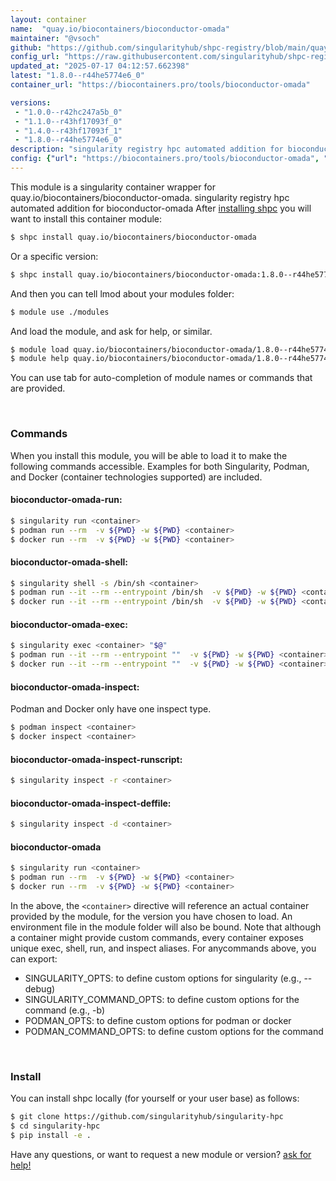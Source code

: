 ```yaml
---
layout: container
name:  "quay.io/biocontainers/bioconductor-omada"
maintainer: "@vsoch"
github: "https://github.com/singularityhub/shpc-registry/blob/main/quay.io/biocontainers/bioconductor-omada/container.yaml"
config_url: "https://raw.githubusercontent.com/singularityhub/shpc-registry/main/quay.io/biocontainers/bioconductor-omada/container.yaml"
updated_at: "2025-07-17 04:12:57.662398"
latest: "1.8.0--r44he5774e6_0"
container_url: "https://biocontainers.pro/tools/bioconductor-omada"

versions:
 - "1.0.0--r42hc247a5b_0"
 - "1.1.0--r43hf17093f_0"
 - "1.4.0--r43hf17093f_1"
 - "1.8.0--r44he5774e6_0"
description: "singularity registry hpc automated addition for bioconductor-omada"
config: {"url": "https://biocontainers.pro/tools/bioconductor-omada", "maintainer": "@vsoch", "description": "singularity registry hpc automated addition for bioconductor-omada", "latest": {"1.8.0--r44he5774e6_0": "sha256:ed83b5da09ee01e0f9d9a6c3e1d301f0d7c265e4fcd11e58e709ae2856bce92a"}, "tags": {"1.0.0--r42hc247a5b_0": "sha256:bd77b99037c6ef1be9dca2eb1ec475f74e60faeab009b3f3a7cd3c55b91a18ed", "1.1.0--r43hf17093f_0": "sha256:50a5a430c521be68207cb737575a4e52aee670644cb2054603d9f62a759655bf", "1.4.0--r43hf17093f_1": "sha256:2538591dd26b52c47826066ad531ebc2d631bbf23cfff0800a653e29e4d2894d", "1.8.0--r44he5774e6_0": "sha256:ed83b5da09ee01e0f9d9a6c3e1d301f0d7c265e4fcd11e58e709ae2856bce92a"}, "docker": "quay.io/biocontainers/bioconductor-omada"}
---
```


This module is a singularity container wrapper for quay.io/biocontainers/bioconductor-omada.
singularity registry hpc automated addition for bioconductor-omada
After [installing shpc](#install) you will want to install this container module:


```bash
$ shpc install quay.io/biocontainers/bioconductor-omada
```

Or a specific version:

```bash
$ shpc install quay.io/biocontainers/bioconductor-omada:1.8.0--r44he5774e6_0
```

And then you can tell lmod about your modules folder:

```bash
$ module use ./modules
```

And load the module, and ask for help, or similar.

```bash
$ module load quay.io/biocontainers/bioconductor-omada/1.8.0--r44he5774e6_0
$ module help quay.io/biocontainers/bioconductor-omada/1.8.0--r44he5774e6_0
```

You can use tab for auto-completion of module names or commands that are provided.

<br>

### Commands

When you install this module, you will be able to load it to make the following commands accessible.
Examples for both Singularity, Podman, and Docker (container technologies supported) are included.

#### bioconductor-omada-run:

```bash
$ singularity run <container>
$ podman run --rm  -v ${PWD} -w ${PWD} <container>
$ docker run --rm  -v ${PWD} -w ${PWD} <container>
```

#### bioconductor-omada-shell:

```bash
$ singularity shell -s /bin/sh <container>
$ podman run --it --rm --entrypoint /bin/sh  -v ${PWD} -w ${PWD} <container>
$ docker run --it --rm --entrypoint /bin/sh  -v ${PWD} -w ${PWD} <container>
```

#### bioconductor-omada-exec:

```bash
$ singularity exec <container> "$@"
$ podman run --it --rm --entrypoint ""  -v ${PWD} -w ${PWD} <container> "$@"
$ docker run --it --rm --entrypoint ""  -v ${PWD} -w ${PWD} <container> "$@"
```

#### bioconductor-omada-inspect:

Podman and Docker only have one inspect type.

```bash
$ podman inspect <container>
$ docker inspect <container>
```

#### bioconductor-omada-inspect-runscript:

```bash
$ singularity inspect -r <container>
```

#### bioconductor-omada-inspect-deffile:

```bash
$ singularity inspect -d <container>
```



#### bioconductor-omada

```bash
$ singularity run <container>
$ podman run --rm  -v ${PWD} -w ${PWD} <container>
$ docker run --rm  -v ${PWD} -w ${PWD} <container>
```


In the above, the `<container>` directive will reference an actual container provided
by the module, for the version you have chosen to load. An environment file in the
module folder will also be bound. Note that although a container
might provide custom commands, every container exposes unique exec, shell, run, and
inspect aliases. For anycommands above, you can export:

 - SINGULARITY_OPTS: to define custom options for singularity (e.g., --debug)
 - SINGULARITY_COMMAND_OPTS: to define custom options for the command (e.g., -b)
 - PODMAN_OPTS: to define custom options for podman or docker
 - PODMAN_COMMAND_OPTS: to define custom options for the command

<br>

### Install

You can install shpc locally (for yourself or your user base) as follows:

```bash
$ git clone https://github.com/singularityhub/singularity-hpc
$ cd singularity-hpc
$ pip install -e .
```

Have any questions, or want to request a new module or version? [ask for help!](https://github.com/singularityhub/singularity-hpc/issues)